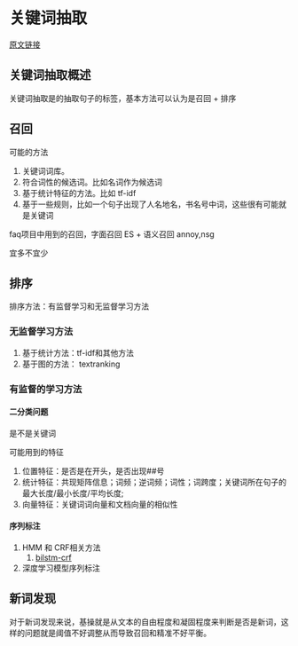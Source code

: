 # 关键词抽取

[原文链接](https://zhuanlan.zhihu.com/p/258512947)

## 关键词抽取概述

关键词抽取是的抽取句子的标签，基本方法可以认为是召回 + 排序

## 召回

可能的方法

1. 关键词词库。
2. 符合词性的候选词。比如名词作为候选词
3. 基于统计特征的方法。比如 tf-idf
4. 基于一些规则，比如一个句子出现了人名地名，书名号中词，这些很有可能就是关键词

faq项目中用到的召回，字面召回 ES + 语义召回 annoy,nsg

宜多不宜少

## 排序

排序方法：有监督学习和无监督学习方法

### 无监督学习方法

1. 基于统计方法：tf-idf和其他方法
2. 基于图的方法： textranking

### 有监督的学习方法

#### 二分类问题

是不是关键词

可能用到的特征

1. 位置特征：是否是在开头，是否出现##号
1. 统计特征：共现矩阵信息；词频；逆词频；词性；词跨度；关键词所在句子的最大长度/最小长度/平均长度;
1. 向量特征：关键词词向量和文档向量的相似性

#### 序列标注

1. HMM 和 CRF相关方法
    1. [bilstm-crf](../learn_torch/bilstm-crf.py)
2. 深度学习模型序列标注

## 新词发现

对于新词发现来说，基操就是从文本的自由程度和凝固程度来判断是否是新词，这样的问题就是阈值不好调整从而导致召回和精准不好平衡。